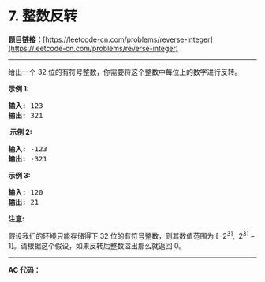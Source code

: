 # 7. 整数反转

**题目链接：**[https://leetcode-cn.com/problems/reverse-integer](https://leetcode-cn.com/problems/reverse-integer)

---

<div class="content__1Y2H">
 <div class="notranslate">
  <p>给出一个 32 位的有符号整数，你需要将这个整数中每位上的数字进行反转。</p> 
  <p><strong>示例&nbsp;1:</strong></p> 
  <pre class="language-text"><strong>输入:</strong> 123
<strong>输出:</strong> 321
</pre> 
  <p><strong>&nbsp;示例 2:</strong></p> 
  <pre class="language-text"><strong>输入:</strong> -123
<strong>输出:</strong> -321
</pre> 
  <p><strong>示例 3:</strong></p> 
  <pre class="language-text"><strong>输入:</strong> 120
<strong>输出:</strong> 21
</pre> 
  <p><strong>注意:</strong></p> 
  <p>假设我们的环境只能存储得下 32 位的有符号整数，则其数值范围为&nbsp;[−2<sup>31</sup>,&nbsp; 2<sup>31&nbsp;</sup>− 1]。请根据这个假设，如果反转后整数溢出那么就返回 0。</p> 
 </div>
</div>

---

**AC 代码：**

```java

```